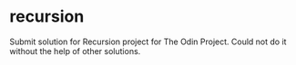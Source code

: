 # recursion
Submit solution for Recursion project for The Odin Project. Could not do it without the help of other solutions.